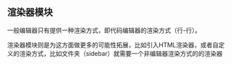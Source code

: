 ## 渲染器模块

一般编辑器只有提供一种渲染方式，即代码编辑器的渲染方式（行-行）。

渲染器模块则是为这方面做更多的可能性拓展，比如引入HTML渲染器，或者自定义的渲染方式，比如文件夹（sidebar）就需要一个非编辑器渲染方式的的渲染器